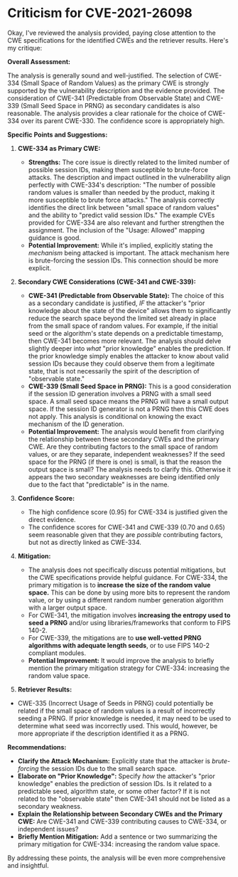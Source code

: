 # Criticism for CVE-2021-26098

Okay, I've reviewed the analysis provided, paying close attention to the CWE specifications for the identified CWEs and the retriever results. Here's my critique:

**Overall Assessment:**

The analysis is generally sound and well-justified.  The selection of CWE-334 (Small Space of Random Values) as the primary CWE is strongly supported by the vulnerability description and the evidence provided.  The consideration of CWE-341 (Predictable from Observable State) and CWE-339 (Small Seed Space in PRNG) as secondary candidates is also reasonable. The analysis provides a clear rationale for the choice of CWE-334 over its parent CWE-330. The confidence score is appropriately high.

**Specific Points and Suggestions:**

1.  **CWE-334 as Primary CWE:**

    *   **Strengths:** The core issue is directly related to the limited number of possible session IDs, making them susceptible to brute-force attacks. The description and impact outlined in the vulnerability align perfectly with CWE-334's description: "The number of possible random values is smaller than needed by the product, making it more susceptible to brute force attacks." The analysis correctly identifies the direct link between "small space of random values" and the ability to "predict valid session IDs." The example CVEs provided for CWE-334 are also relevant and further strengthen the assignment. The inclusion of the "Usage: Allowed" mapping guidance is good.
    *   **Potential Improvement:** While it's implied, explicitly stating the *mechanism* being attacked is important. The attack mechanism here is brute-forcing the session IDs. This connection should be more explicit.

2.  **Secondary CWE Considerations (CWE-341 and CWE-339):**

    *   **CWE-341 (Predictable from Observable State):** The choice of this as a secondary candidate is justified, *IF* the attacker's "prior knowledge about the state of the device" allows them to significantly reduce the search space beyond the limited set already in place from the small space of random values.  For example, if the initial seed or the algorithm's state depends on a predictable timestamp, then CWE-341 becomes more relevant.  The analysis should delve slightly deeper into *what* "prior knowledge" enables the prediction. If the prior knowledge simply enables the attacker to know about valid session IDs because they could observe them from a legitimate state, that is not necessarily the spirit of the description of "observable state."
    *   **CWE-339 (Small Seed Space in PRNG):** This is a good consideration if the session ID generation involves a PRNG with a small seed space. A small seed space means the PRNG will have a small output space. If the session ID generator is not a PRNG then this CWE does not apply. This analysis is conditional on knowing the exact mechanism of the ID generation.
    *   **Potential Improvement:**  The analysis would benefit from clarifying the relationship between these secondary CWEs and the primary CWE. Are they contributing factors to the small space of random values, or are they separate, independent weaknesses? If the seed space for the PRNG (if there is one) is small, is that the reason the output space is small? The analysis needs to clarify this. Otherwise it appears the two secondary weaknesses are being identified only due to the fact that "predictable" is in the name.

3.  **Confidence Score:**

    *   The high confidence score (0.95) for CWE-334 is justified given the direct evidence.
    *   The confidence scores for CWE-341 and CWE-339 (0.70 and 0.65) seem reasonable given that they are *possible* contributing factors, but not as directly linked as CWE-334.

4.  **Mitigation:**

    *   The analysis does not specifically discuss potential mitigations, but the CWE specifications provide helpful guidance. For CWE-334, the primary mitigation is to **increase the size of the random value space.** This can be done by using more bits to represent the random value, or by using a different random number generation algorithm with a larger output space.
    *   For CWE-341, the mitigation involves **increasing the entropy used to seed a PRNG** and/or using libraries/frameworks that conform to FIPS 140-2.
    *   For CWE-339, the mitigations are to **use well-vetted PRNG algorithms with adequate length seeds**, or to use FIPS 140-2 compliant modules.
    *   **Potential Improvement:** It would improve the analysis to briefly mention the primary mitigation strategy for CWE-334: increasing the random value space.

5. **Retriever Results:**

*   CWE-335 (Incorrect Usage of Seeds in PRNG) could potentially be related if the small space of random values is a result of incorrectly seeding a PRNG. If prior knowledge is needed, it may need to be used to determine what seed was incorrectly used. This would, however, be more appropriate if the description identified it as a PRNG.

**Recommendations:**

*   **Clarify the Attack Mechanism:** Explicitly state that the attacker is *brute-forcing* the session IDs due to the small search space.
*   **Elaborate on "Prior Knowledge":**  Specify *how* the attacker's "prior knowledge" enables the prediction of session IDs. Is it related to a predictable seed, algorithm state, or some other factor? If it is not related to the "observable state" then CWE-341 should not be listed as a secondary weakness.
*   **Explain the Relationship between Secondary CWEs and the Primary CWE:** Are CWE-341 and CWE-339 contributing causes to CWE-334, or independent issues?
*   **Briefly Mention Mitigation:** Add a sentence or two summarizing the primary mitigation for CWE-334: increasing the random value space.

By addressing these points, the analysis will be even more comprehensive and insightful.